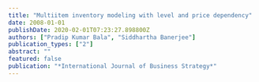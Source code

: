 ```yaml
---
title: "Multiitem inventory modeling with level and price dependency"
date: 2008-01-01
publishDate: 2020-02-01T07:23:27.898800Z
authors: ["Pradip Kumar Bala", "Siddhartha Banerjee"]
publication_types: ["2"]
abstract: ""
featured: false
publication: "*International Journal of Business Strategy*"
---
```


